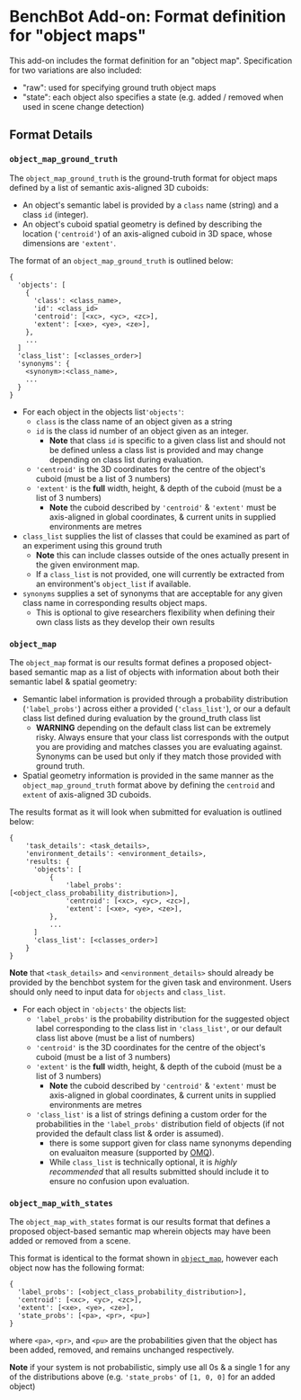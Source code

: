 # BenchBot Add-on: Format definition for "object maps"

This add-on includes the format definition for an "object map". Specification
for two variations are also included:

- "raw": used for specifying ground truth object maps
- "state": each object also specifies a state (e.g. added / removed when used in scene change detection)

## Format Details
### `object_map_ground_truth`
The `object_map_ground_truth` is the ground-truth format for object maps defined by a list of semantic axis-aligned 3D cuboids:
- An object's semantic label is provided by a `class` name (string) and a class `id` (integer).
- An object's cuboid spatial geometry is defined by describing the location (`'centroid'`) of an axis-aligned cuboid in 3D space, whose dimensions are `'extent'`.

The format of an `object_map_ground_truth` is outlined below:
```
{
  'objects': [
    {
      'class': <class_name>,
      'id': <class_id>
      'centroid': [<xc>, <yc>, <zc>],
      'extent': [<xe>, <ye>, <ze>],
    },
    ...
  ]
  'class_list': [<classes_order>]
  'synonyms': {
    <synonym>:<class_name>,
    ...
  }
}
```

- For each object in the objects list`'objects'`:
  - `class` is the class name of an object given as a string
  - `id` is the class id number of an object given as an integer.
    - **Note** that class `id` is specific to a given class list and should not be defined unless a class list is provided and may change depending on class list during evaluation.
  - `'centroid'` is the 3D coordinates for the centre of the object's cuboid (must be a list of 3 numbers)
  - `'extent'` is the **full** width, height, & depth of the cuboid (must be a list of 3 numbers)
    - **Note** the cuboid described by `'centroid'` & `'extent'` must be axis-aligned in global coordinates, & current units in supplied environments are metres
- `class_list` supplies the list of classes that could be examined as part of an experiment using this ground truth
  - **Note** this can include classes outside of the ones actually present in the given environment map.
  - If a `class_list` is not provided, one will currently be extracted from an environment's `object_list` if available.
- `synonyms` supplies a set of synonyms that are acceptable for any given class name in corresponding results object maps.
  - This is optional to give researchers flexibility when defining their own class lists as they develop their own results

### `object_map`
The `object_map` format is our results format defines a proposed object-based semantic map as a list of objects with information about both their semantic label & spatial geometry:
- Semantic label information is provided through a probability distribution (`'label_probs'`) across either a provided (`'class_list'`), or our a default class list defined during evaluation by the ground_truth class list
  - **WARNING** depending on the default class list can be extremely risky. Always ensure that your class list corresponds with the output you are providing and matches classes you are evaluating against. Synonyms can be used but only if they match those provided with ground truth.
- Spatial geometry information is provided in the same manner as the `object_map_ground_truth` format above by defining the `centroid` and `extent` of axis-aligned 3D cuboids.

The results format as it will look when submitted for evaluation is outlined below:
```
{
    'task_details': <task_details>,
    'environment_details': <environment_details>,
    'results: {
      'objects': [
          {
              'label_probs': [<object_class_probability_distribution>],
              'centroid': [<xc>, <yc>, <zc>],
              'extent': [<xe>, <ye>, <ze>],
          },
          ...
      ]
      'class_list': [<classes_order>]
    }
}
```

**Note** that `<task_details>` and `<environment_details>` should already be provided by the benchbot system for the given task and environment. Users should only need to input data for `objects` and `class_list`.

- For each object in `'objects'` the objects list:
  - `'label_probs'` is the probability distribution for the suggested object label corresponding to the class list in `'class_list'`, or our default class list above (must be a list of numbers)
  - `'centroid'` is the 3D coordinates for the centre of the object's cuboid (must be a list of 3 numbers)
  - `'extent'` is the **full** width, height, & depth of the cuboid (must be a list of 3 numbers)
    - **Note** the cuboid described by `'centroid'` & `'extent'` must be axis-aligned in global coordinates, & current units in supplied environments are metres
  - `'class_list'` is a list of strings defining a custom order for the probabilities in the `'label_probs'` distribution field of objects (if not provided the default class list & order is assumed).
    - there is some support given for class name synonyms depending on evaluaiton measure (supported by [OMQ](https://github.com/benchbot-addons/eval_omq)).
    - While `class_list` is technically optional, it is *highly recommended* that all results submitted should include it to ensure no confusion upon evaluation.

### `object_map_with_states`
The `object_map_with_states` format is our results format that defines a proposed object-based semantic map wherein objects may have been added or removed from a scene.

This format is identical to the format shown in [`object_map`](#object_map), however each object now has the following format:

```
{
  'label_probs': [<object_class_probability_distribution>],
  'centroid': [<xc>, <yc>, <zc>],
  'extent': [<xe>, <ye>, <ze>],
  'state_probs': [<pa>, <pr>, <pu>]
}
```
where `<pa>`, `<pr>`, and `<pu>` are the probabilities given that the object has been added, removed, and remains unchanged respectively.

**Note** if your system is not probabilistic, simply use all 0s & a single 1 for any of the distributions above (e.g. `'state_probs'` of  `[1, 0, 0]` for an added object)